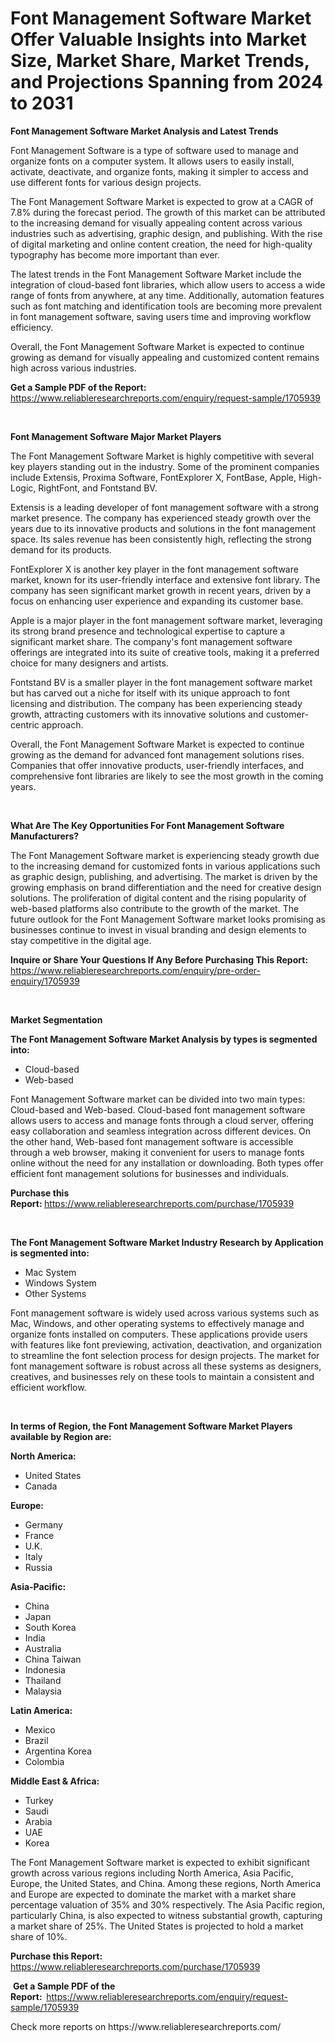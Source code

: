 <p><h1>Font Management Software Market Offer Valuable Insights into Market Size, Market Share, Market Trends, and Projections Spanning from 2024 to 2031</h1></p><p><strong>Font Management Software Market Analysis and Latest Trends</strong></p>
<p><p>Font Management Software is a type of software used to manage and organize fonts on a computer system. It allows users to easily install, activate, deactivate, and organize fonts, making it simpler to access and use different fonts for various design projects.</p><p>The Font Management Software Market is expected to grow at a CAGR of 7.8% during the forecast period. The growth of this market can be attributed to the increasing demand for visually appealing content across various industries such as advertising, graphic design, and publishing. With the rise of digital marketing and online content creation, the need for high-quality typography has become more important than ever.</p><p>The latest trends in the Font Management Software Market include the integration of cloud-based font libraries, which allow users to access a wide range of fonts from anywhere, at any time. Additionally, automation features such as font matching and identification tools are becoming more prevalent in font management software, saving users time and improving workflow efficiency.</p><p>Overall, the Font Management Software Market is expected to continue growing as demand for visually appealing and customized content remains high across various industries.</p></p>
<p><strong>Get a Sample PDF of the Report:&nbsp;</strong> <a href="https://www.reliableresearchreports.com/enquiry/request-sample/1705939">https://www.reliableresearchreports.com/enquiry/request-sample/1705939</a></p>
<p>&nbsp;</p>
<p><strong>Font Management Software Major Market Players</strong></p>
<p><p>The Font Management Software Market is highly competitive with several key players standing out in the industry. Some of the prominent companies include Extensis, Proxima Software, FontExplorer X, FontBase, Apple, High-Logic, RightFont, and Fontstand BV.</p><p>Extensis is a leading developer of font management software with a strong market presence. The company has experienced steady growth over the years due to its innovative products and solutions in the font management space. Its sales revenue has been consistently high, reflecting the strong demand for its products.</p><p>FontExplorer X is another key player in the font management software market, known for its user-friendly interface and extensive font library. The company has seen significant market growth in recent years, driven by a focus on enhancing user experience and expanding its customer base.</p><p>Apple is a major player in the font management software market, leveraging its strong brand presence and technological expertise to capture a significant market share. The company's font management software offerings are integrated into its suite of creative tools, making it a preferred choice for many designers and artists.</p><p>Fontstand BV is a smaller player in the font management software market but has carved out a niche for itself with its unique approach to font licensing and distribution. The company has been experiencing steady growth, attracting customers with its innovative solutions and customer-centric approach.</p><p>Overall, the Font Management Software Market is expected to continue growing as the demand for advanced font management solutions rises. Companies that offer innovative products, user-friendly interfaces, and comprehensive font libraries are likely to see the most growth in the coming years.</p></p>
<p>&nbsp;</p>
<p><strong>What Are The Key Opportunities For Font Management Software Manufacturers?</strong></p>
<p><p>The Font Management Software market is experiencing steady growth due to the increasing demand for customized fonts in various applications such as graphic design, publishing, and advertising. The market is driven by the growing emphasis on brand differentiation and the need for creative design solutions. The proliferation of digital content and the rising popularity of web-based platforms also contribute to the growth of the market. The future outlook for the Font Management Software market looks promising as businesses continue to invest in visual branding and design elements to stay competitive in the digital age.</p></p>
<p><strong>Inquire or Share Your Questions If Any Before Purchasing This Report:</strong> <a href="https://www.reliableresearchreports.com/enquiry/pre-order-enquiry/1705939">https://www.reliableresearchreports.com/enquiry/pre-order-enquiry/1705939</a></p>
<p>&nbsp;</p>
<p><strong>Market Segmentation</strong></p>
<p><strong>The Font Management Software Market Analysis by types is segmented into:</strong></p>
<p><ul><li>Cloud-based</li><li>Web-based</li></ul></p>
<p><p>Font Management Software market can be divided into two main types: Cloud-based and Web-based. Cloud-based font management software allows users to access and manage fonts through a cloud server, offering easy collaboration and seamless integration across different devices. On the other hand, Web-based font management software is accessible through a web browser, making it convenient for users to manage fonts online without the need for any installation or downloading. Both types offer efficient font management solutions for businesses and individuals.</p></p>
<p><strong>Purchase this Report:&nbsp;</strong><a href="https://www.reliableresearchreports.com/purchase/1705939">https://www.reliableresearchreports.com/purchase/1705939</a></p>
<p>&nbsp;</p>
<p><strong>The Font Management Software Market Industry Research by Application is segmented into:</strong></p>
<p><ul><li>Mac System</li><li>Windows System</li><li>Other Systems</li></ul></p>
<p><p>Font management software is widely used across various systems such as Mac, Windows, and other operating systems to effectively manage and organize fonts installed on computers. These applications provide users with features like font previewing, activation, deactivation, and organization to streamline the font selection process for design projects. The market for font management software is robust across all these systems as designers, creatives, and businesses rely on these tools to maintain a consistent and efficient workflow.</p></p>
<p>&nbsp;</p>
<p><strong>In terms of Region, the Font Management Software Market Players available by Region are:</strong></p>
<p>
    <p> <strong> North America: </strong>
        <ul>
            <li>United States</li>
            <li>Canada</li>
        </ul>
        </p> 
    <p> <strong> Europe: </strong>
        <ul>
            <li>Germany</li>
            <li>France</li>
            <li>U.K.</li>
            <li>Italy</li>
            <li>Russia</li>
        </ul>
        </p> 
    <p> <strong> Asia-Pacific: </strong>
        <ul>
            <li>China</li>
            <li>Japan</li>
            <li>South Korea</li>
            <li>India</li>
            <li>Australia</li>
            <li>China Taiwan</li>
            <li>Indonesia</li>
            <li>Thailand</li>
            <li>Malaysia</li>
        </ul>
        </p> 
    <p> <strong> Latin America: </strong>
        <ul>
            <li>Mexico</li>
            <li>Brazil</li>
            <li>Argentina Korea</li>
            <li>Colombia</li>
        </ul>
        </p> 
    <p> <strong> Middle East & Africa: </strong>
        <ul>
            <li>Turkey</li>
            <li>Saudi</li>
            <li>Arabia</li>
            <li>UAE</li>
            <li>Korea</li>
        </ul>
    </p>
    </p>
<p><p>The Font Management Software market is expected to exhibit significant growth across various regions including North America, Asia Pacific, Europe, the United States, and China. Among these regions, North America and Europe are expected to dominate the market with a market share percentage valuation of 35% and 30% respectively. The Asia Pacific region, particularly China, is also expected to witness substantial growth, capturing a market share of 25%. The United States is projected to hold a market share of 10%.</p></p>
<p><strong>Purchase this Report: </strong><a href="https://www.reliableresearchreports.com/purchase/1705939">https://www.reliableresearchreports.com/purchase/1705939</a></p>
<p>&nbsp;<strong>Get a Sample PDF of the Report:&nbsp;&nbsp;</strong><a href="https://www.reliableresearchreports.com/enquiry/request-sample/1705939">https://www.reliableresearchreports.com/enquiry/request-sample/1705939</a></p>
<p><strong></strong></p>
<p>Check more reports on https://www.reliableresearchreports.com/</p>